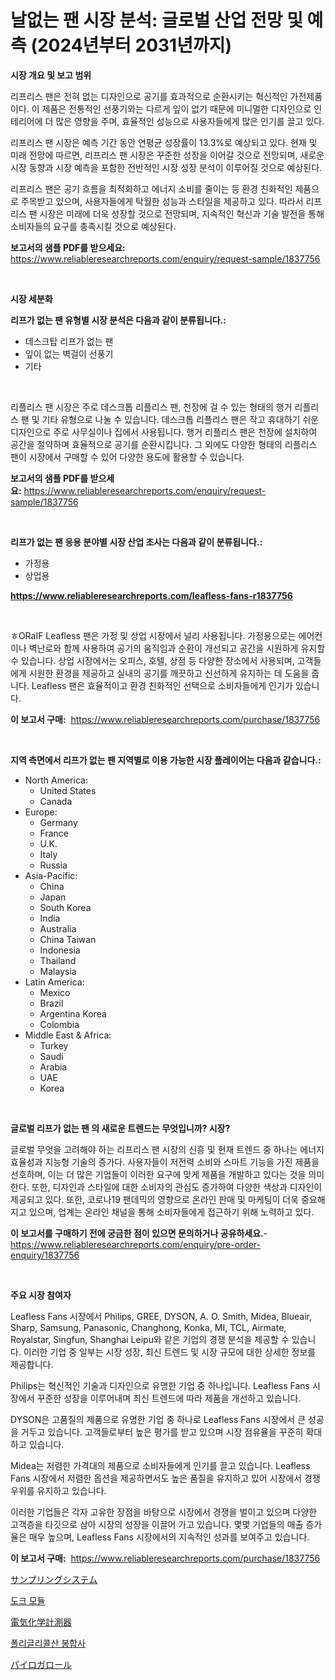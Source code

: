 <p><h1>날없는 팬 시장 분석: 글로벌 산업 전망 및 예측 (2024년부터 2031년까지)</h1></p><p><strong>시장 개요 및 보고 범위</strong></p>
<p><p>리프리스 팬은 전혀 없는 디자인으로 공기를 효과적으로 순환시키는 혁신적인 가전제품이다. 이 제품은 전통적인 선풍기와는 다르게 잎이 없기 때문에 미니멀한 디자인으로 인테리어에 더 많은 영향을 주며, 효율적인 성능으로 사용자들에게 많은 인기를 끌고 있다.</p><p>리프리스 팬 시장은 예측 기간 동안 연평균 성장률이 13.3%로 예상되고 있다. 현재 및 미래 전망에 따르면, 리프리스 팬 시장은 꾸준한 성장을 이어갈 것으로 전망되며, 새로운 시장 동향과 시장 예측을 포함한 전반적인 시장 성장 분석이 이루어질 것으로 예상된다. </p><p>리프리스 팬은 공기 흐름을 최적화하고 에너지 소비를 줄이는 등 환경 친화적인 제품으로 주목받고 있으며, 사용자들에게 탁월한 성능과 스타일을 제공하고 있다. 따라서 리프리스 팬 시장은 미래에 더욱 성장할 것으로 전망되며, 지속적인 혁신과 기술 발전을 통해 소비자들의 요구를 충족시킬 것으로 예상된다.</p></p>
<p><strong>보고서의 샘플 PDF를 받으세요:</strong> <a href="https://www.reliableresearchreports.com/enquiry/request-sample/1837756">https://www.reliableresearchreports.com/enquiry/request-sample/1837756</a></p>
<p>&nbsp;</p>
<p><strong>시장 세분화</strong></p>
<p><strong>리프가 없는 팬 유형별 시장 분석은 다음과 같이 분류됩니다.:</strong></p>
<p><ul><li>데스크탑 리프가 없는 팬</li><li>잎이 없는 벽걸이 선풍기</li><li>기타</li></ul></p>
<p>&nbsp;</p>
<p><p>리플리스 팬 시장은 주로 데스크톱 리플리스 팬, 천장에 걸 수 있는 형태의 행거 리플리스 팬 및 기타 유형으로 나눌 수 있습니다. 데스크톱 리플리스 팬은 작고 휴대하기 쉬운 디자인으로 주로 사무실이나 집에서 사용됩니다. 행거 리플리스 팬은 천장에 설치하여 공간을 절약하며 효율적으로 공기를 순환시킵니다. 그 외에도 다양한 형태의 리플리스 팬이 시장에서 구매할 수 있어 다양한 용도에 활용할 수 있습니다.</p></p>
<p><strong>보고서의 샘플 PDF를 받으세요:</strong>&nbsp;<a href="https://www.reliableresearchreports.com/enquiry/request-sample/1837756">https://www.reliableresearchreports.com/enquiry/request-sample/1837756</a></p>
<p>&nbsp;</p>
<p><strong> 리프가 없는 팬 응용 분야별 시장 산업 조사는 다음과 같이 분류됩니다.:</strong></p>
<p><ul><li>가정용</li><li>상업용</li></ul></p>
<p><strong><a href="https://www.reliableresearchreports.com/leafless-fans-r1837756">https://www.reliableresearchreports.com/leafless-fans-r1837756</a></strong></p>
<p>&nbsp;</p>
<p><p>ㅎORaIF Leafless 팬은 가정 및 상업 시장에서 널리 사용됩니다. 가정용으로는 에어컨이나 벽난로와 함께 사용하여 공기의 움직임과 순환이 개선되고 공간을 시원하게 유지할 수 있습니다. 상업 시장에서는 오피스, 호텔, 상점 등 다양한 장소에서 사용되며, 고객들에게 시원한 환경을 제공하고 실내의 공기를 깨끗하고 신선하게 유지하는 데 도움을 줍니다. Leafless 팬은 효율적이고 환경 친화적인 선택으로 소비자들에게 인기가 있습니다.</p></p>
<p><strong>이 보고서 구매:</strong>&nbsp; <a href="https://www.reliableresearchreports.com/purchase/1837756">https://www.reliableresearchreports.com/purchase/1837756</a></p>
<p>&nbsp;</p>
<p><strong>지역 측면에서 리프가 없는 팬 지역별로 이용 가능한 시장 플레이어는 다음과 같습니다.:</strong></p>
<p><ul>
    <li>
        North America:
        <ul>
            <li>United States</li>
            <li>Canada</li>
        </ul>
    </li>
    <li>
        Europe:
        <ul>
            <li>Germany</li>
            <li>France</li>
            <li>U.K.</li>
            <li>Italy</li>
            <li>Russia</li>
        </ul>
    </li>
    <li>
        Asia-Pacific:
        <ul>
            <li>China</li>
            <li>Japan</li>
            <li>South Korea</li>
            <li>India</li>
            <li>Australia</li>
            <li>China Taiwan</li>
            <li>Indonesia</li>
            <li>Thailand</li>
            <li>Malaysia</li>
        </ul>
    </li>
    <li>
        Latin America:
        <ul>
            <li>Mexico</li>
            <li>Brazil</li>
            <li>Argentina Korea</li>
            <li>Colombia</li>
        </ul>
    </li>
    <li>
        Middle East & Africa:
        <ul>
            <li>Turkey</li>
            <li>Saudi</li>
            <li>Arabia</li>
            <li>UAE</li>
            <li>Korea</li>
        </ul>
    </li>
    </ul></p>
<p>&nbsp;</p>
<p><strong>글로벌 리프가 없는 팬 의 새로운 트렌드는 무엇입니까? 시장?</strong></p>
<p><p>글로벌 무엇을 고려해야 하는 리프리스 팬 시장의 신흥 및 현재 트렌드 중 하나는 에너지 효율성과 지능형 기술의 증가다. 사용자들이 저전력 소비와 스마트 기능을 가진 제품을 선호하며, 이는 더 많은 기업들이 이러한 요구에 맞게 제품을 개발하고 있다는 것을 의미한다. 또한, 디자인과 스타일에 대한 소비자의 관심도 증가하여 다양한 색상과 디자인이 제공되고 있다. 또한, 코로나19 팬데믹의 영향으로 온라인 판매 및 마케팅이 더욱 중요해지고 있으며, 업계는 온라인 채널을 통해 소비자들에게 접근하기 위해 노력하고 있다.</p></p>
<p><strong>이 보고서를 구매하기 전에 궁금한 점이 있으면 문의하거나 공유하세요.</strong>- <a href="https://www.reliableresearchreports.com/enquiry/pre-order-enquiry/1837756">https://www.reliableresearchreports.com/enquiry/pre-order-enquiry/1837756</a></p>
<p>&nbsp;</p>
<p><strong>주요 시장 참여자</strong></p>
<p><p>Leafless Fans 시장에서 Philips, GREE, DYSON, A. O. Smith, Midea, Blueair, Sharp, Samsung, Panasonic, Changhong, Konka, MI, TCL, Airmate, Royalstar, Singfun, Shanghai Leipu와 같은 기업의 경쟁 분석을 제공할 수 있습니다. 이러한 기업 중 일부는 시장 성장, 최신 트렌드 및 시장 규모에 대한 상세한 정보를 제공합니다.</p><p>Philips는 혁신적인 기술과 디자인으로 유명한 기업 중 하나입니다. Leafless Fans 시장에서 꾸준한 성장을 이루어내며 최신 트렌드에 따라 제품을 개선하고 있습니다.</p><p>DYSON은 고품질의 제품으로 유명한 기업 중 하나로 Leafless Fans 시장에서 큰 성공을 거두고 있습니다. 고객들로부터 높은 평가를 받고 있으며 시장 점유율을 꾸준히 확대하고 있습니다.</p><p>Midea는 저렴한 가격대의 제품으로 소비자들에게 인기를 끌고 있습니다. Leafless Fans 시장에서 저렴한 옵션을 제공하면서도 높은 품질을 유지하고 있어 시장에서 경쟁 우위를 유지하고 있습니다.</p><p>이러한 기업들은 각자 고유한 장점을 바탕으로 시장에서 경쟁을 벌이고 있으며 다양한 고객층을 타깃으로 삼아 시장의 성장을 이끌어 가고 있습니다. 몇몇 기업들의 매출 증가율은 매우 높으며, Leafless Fans 시장에서의 지속적인 성과를 보여주고 있습니다.</p></p>
<p><strong>이 보고서 구매:</strong>&nbsp;&nbsp;<a href="https://www.reliableresearchreports.com/purchase/1837756">https://www.reliableresearchreports.com/purchase/1837756</a></p>
<p><p><a href="https://medium.com/@raymanta28/%E3%82%B5%E3%83%B3%E3%83%97%E3%83%AA%E3%83%B3%E3%82%B0%E3%82%B7%E3%82%B9%E3%83%86%E3%83%A0%E5%B8%82%E5%A0%B4%E3%81%AE%E6%B4%9E%E5%AF%9F-%E5%B8%82%E5%A0%B4%E5%8B%95%E5%90%91-%E6%88%90%E9%95%B7-2024%E5%B9%B4%E3%81%8B%E3%82%892031%E5%B9%B4%E3%81%BE%E3%81%A7%E3%81%AE%E4%BA%88%E6%B8%AC-020fbbe83880">サンプリングシステム</a></p><p><a href="https://medium.com/@whitneymurphy1982/%EB%8F%84%ED%81%AC-%EB%AA%A8%EB%93%88-%EC%8B%9C%EC%9E%A5-%EC%8B%9C%EC%9E%A5-%EC%A0%90%EC%9C%A0%EC%9C%A8-%EC%8B%9C%EC%9E%A5-%EB%8F%99%ED%96%A5-%EB%B0%8F-%EB%AF%B8%EB%9E%98-%EC%84%B1%EC%9E%A5-%ED%83%90%EC%83%89-dde9eaf59f72">도크 모듈</a></p><p><a href="https://medium.com/@anabelavenport7854/%E9%9B%BB%E6%B0%97%E5%8C%96%E5%AD%A6%E8%A8%88%E6%B8%AC%E6%A9%9F%E5%99%A8%E5%B8%82%E5%A0%B4%E3%81%AE%E8%A6%8F%E6%A8%A1%E3%81%A8%E5%B8%82%E5%A0%B4%E3%83%88%E3%83%AC%E3%83%B3%E3%83%89-%E5%AE%8C%E5%85%A8%E3%81%AA%E7%94%A3%E6%A5%AD%E6%A6%82%E8%A6%81-2024%E5%B9%B4%E3%81%8B%E3%82%892031%E5%B9%B4%E3%81%BE%E3%81%A7-34f61cd8a8b7">電気化学計測器</a></p><p><a href="https://medium.com/@maksymilianbaran1901/%ED%8F%B4%EB%A6%AC%EA%B8%80%EB%A6%AC%EC%BD%9C%EC%82%B0-%EA%B5%B5%EC%9D%80-%EC%8B%A4-%EC%8B%9C%EC%9E%A5-%EA%B7%9C%EB%AA%A8-cagr-%ED%8A%B8%EB%A0%8C%EB%93%9C-2024-2030-57a601dd28d0">폴리글리콜산 봉합사</a></p><p><a href="https://github.com/SarahFahey88/Market-Research-Report-List-1/blob/main/294906123152.md">パイロガロール</a></p></p>